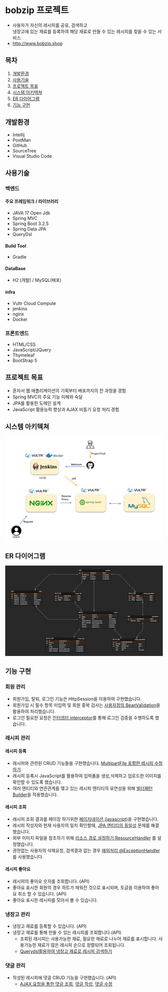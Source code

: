 # bobzip 프로젝트
* 사용자가 자신의 레시피를 공유, 검색하고 <br>냉장고에 있는 재료를 등록하여 해당 재료로 만들 수 있는 레시피를 찾을 수 있는 서비스
* http://www.bobzip.shop

## 목차
1. [개발환경](#개발환경)
2. [사용기술](#사용기술)
3. [프로젝트 목표](#프로젝트-목표)
4. [시스템 아키텍쳐](#시스템-아키텍쳐)
5. [ER 다이어그램](#er-다이어그램)
6. [기능 구현](#기능-구현)


## 개발환경
  - Intellij
  - PostMan
  - GitHub
  - SourceTree
  - Visual Studio Code

## 사용기술
### 백엔드
#### 주요 프레임워크 / 라이브러리
  - JAVA 17 Open Jdk
  - Spring MVC
  - Spring Boot 3.2.5
  - Spring Data JPA
  - QueryDsl

#### Build Tool
  - Gradle

#### DataBase
  - H2 (개발) / MySQL(배포)

#### infra
  - Vultr Cloud Compute
  - jenkins
  - nginx
  - Docker

### 프론트엔드 
  - HTML/CSS
  - JavaScript/JQuery
  - Thymeleaf
  - BootStrap 5

## 프로젝트 목표
  - 혼자서 웹 애플리케이션의 기획부터 배포까지의 전 과정을 경험
  - Spring MVC의 주요 기능 이해와 숙달
  - JPA를 활용한 도메인 설계
  - JavaScript 활용능력 향상과 AJAX 비동기 요청 처리 경험

## 시스템 아키텍쳐
![img_1.png](img_1.png)

## ER 다이어그램
![img.png](img.png)

## 기능 구현
### 회원 관리
- 회원가입, 탈퇴, 로그인 기능은 HttpSession을 이용하여 구현했습니다.
- 회원가입 시 필수 항목 미입력 및 회원 중복 검사는 [사용자정의 BeanValidation](https://flowerdragon95.tistory.com/196)을 활용하여 처리했습니다.
- 로그인 필요한 요청은 [인터셉터 interceptor](https://flowerdragon95.tistory.com/197)를 통해 로그인 검증을 수행하도록 했습니다.

### 레시피 관리
#### 레시피 등록
- 레시피와 관련된 CRUD 기능들을 구현했습니다. [MultipartFile 포함한 레시피 수정하기](https://flowerdragon95.tistory.com/202)
- 레시피 등록시 JavaScript를 활용하여 입력폼을 생성,삭제하고 업로드한 이미지를 확인할 수 있도록 했습니다.
- 여러 엔티티와 연관관계를 맺고 있는 레시피 엔티티의 유연성을 위해 [빌더패턴 Builder](https://flowerdragon95.tistory.com/195)을 적용했습니다.

#### 레시피 조회
  - 레시피 조회 결과를 페이징 하기위한 [페이지네이션 (javascript)](https://flowerdragon95.tistory.com/201)을 구현했습니다.
  - 레시피 작성자와 현재 사용자의 일치 확인할때, [JPA 엔티티의 동일성](https://flowerdragon95.tistory.com/200) 문제를 해결했습니다.
  - 외부 이미지 파일을 참조하기 위해 [리소스 경로 설정하기 ResourceHandler](https://flowerdragon95.tistory.com/199) 를 설정했습니다.
  - 권한없는 사용자의 삭제요청, 검색결과 없는 경우 [예외처리 @ExceptionHandler]()를 사용했습니다.


#### 레시피 좋아요
  - 레시피의 좋아요 숫자를 조회합니다. (API)
  - 좋아요 표시한 회원의 경우 하트가 채워진 것으로 표시되며, 토글을 이용하여 좋아요 취소 할 수 있습니다. (API)
  - 좋아요 표시한 레시피를 모아서 볼 수 있습니다.

### 냉장고 관리
- 냉장고 재료를 등록할 수 있습니다. (API)
- 냉장고 재료를 통해 만들 수 있는 레시피를 조회합니다.(API)
  - 조회된 레시피는 사용가능한 재료, 필요한 재료로 나누어 재료를 표시합니다. 사용가능한 재료가 많은 레시피 순으로 정렬되어 조회됩니다.
  - [Querydsl활용하여 냉장고 재료로 레시피 검색하기](https://flowerdragon95.tistory.com/207)

### 댓글 관리
- 작성된 레시피에 댓글 CRUD 기능을 구현했습니다. (API)
  - [AJAX 요청을 통한 댓글 조회](https://flowerdragon95.tistory.com/204), [댓글 작성](https://flowerdragon95.tistory.com/205), [댓글 수정](https://flowerdragon95.tistory.com/206)



